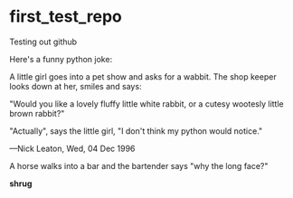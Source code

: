 # first_test_repo
Testing out github 

Here's a funny python joke: 

A little girl goes into a pet show and asks for a wabbit. The shop keeper looks down at her, smiles and says:

"Would you like a lovely fluffy little white rabbit, or a cutesy wootesly little brown rabbit?"

"Actually", says the little girl, "I don't think my python would notice."

—Nick Leaton, Wed, 04 Dec 1996

A horse walks into a bar and the bartender says  "why the long face?" 

**shrug**
